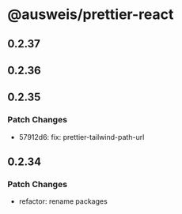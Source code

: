 # @ausweis/prettier-react

## 0.2.37

## 0.2.36

## 0.2.35

### Patch Changes

- 57912d6: fix: prettier-tailwind-path-url

## 0.2.34

### Patch Changes

- refactor: rename packages
